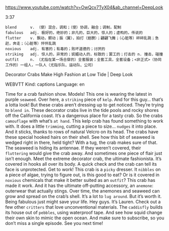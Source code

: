 https://www.youtube.com/watch?v=OwQcv7TyX04&ab_channel=DeepLook 

3:37

```
blend      v. （使）混合，调和；（使）协调，融合；调制，配制
fabulous   adj. 极好的，绝妙的；非凡的，巨大的，惊人的；虚构的，传说的  
flutter    v. 飘动，颤动；振（翼），拍打（翅膀）；翩翩飞舞；（心脏等）砰砰乱跳；急赶，奔走；（心脏等）怦怦乱跳 
noxious    adj. 有害的；有毒的；败坏道德的；讨厌的
striking   adj. 惊人的，异常的；妩媚动人的，标致的；罢工的；打击的 n. 撞击，碰撞
outfit     n. （尤指在某一场合穿的）全套服装；全套工具，全套设备；<非正式>（协同工作的）一组人，一队人（尤指乐队、运动队、公司）
```

Decorator Crabs Make High Fashion at Low Tide | Deep Look 

WEBVTT Kind: captions Language: en 

Time for a crab fashion show. Models! This one is wearing the latest in purple `seaweed`. Over here, a `striking` piece of `kelp`. And for this guy… that’s a lotta look! But these crabs aren’t dressing up to get noticed. They’re trying to `blend in`. These decorator crabs live in the tide pools and rocky shores off the California coast. It’s a dangerous place for a tasty crab. So the crabs `camouflage` with what’s `at hand`. This kelp crab has found something to work with. It does a little `trimming`, cutting a piece to size… `nudges` it into place. And it sticks, thanks to rows of natural Velcro on its head. The crabs have these special hooked hairs on their shell. See how this bit of seaweed is wedged right in there, held tight? With a tug, the crab makes sure of that. The seaweed is hiding its antennae. If they weren’t covered, their `fluttering` would give the crab away. And sometimes one piece of flair just isn’t enough. Meet the extreme decorator crab, the ultimate fashionista. It’s covered in hooks all over its body. A quick check and the crab can tell its face is unprotected. Get to work! This crab is a `picky` dresser. It `nibbles` on a piece of algae, trying to figure out, is this good to eat? Or is it covered in `noxious` chemicals that make it better suited as an `outfit`? This crab has made it work. And it has the ultimate off-putting accessory, an `anemone`: outerwear that actually stings. Over time, the anemones and seaweed can grow and spread on the crab’s shell. It’s a lot to `lug around`. But it’s worth it. Being fabulous just might save your life. Hey guys. It’s Lauren. Check out a few other `critters` that love unconventional materials. The `caddisfly` builds its house out of `pebbles`, using waterproof tape. And see how squid change their own skin to mimic the open ocean. And make sure to subscribe, so you don’t miss a single episode. See you next time! 

